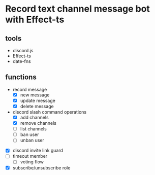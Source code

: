 # Record text channel message bot with Effect-ts

## tools

- discord.js
- Effect-ts
- date-fns

## functions

- record message
  - [X] new message
  - [X] update message
  - [X] delete message
- discord slash command operations
  - [X] add channels
  - [X] remove channels
  - [ ] list channels
  - [ ] ban user
  - [ ] unban user
- [X] discord invite link guard
- [ ] timeout member
  - [ ] voting flow
- [X] subscribe/unsubscribe role
